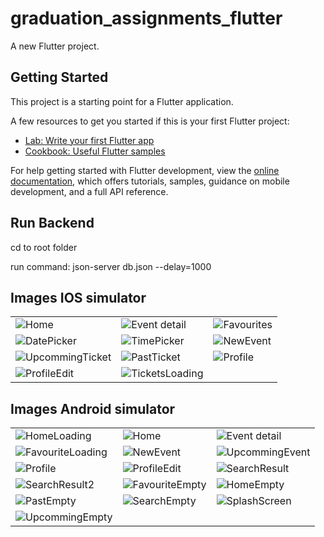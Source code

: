 # graduation_assignments_flutter

A new Flutter project.

## Getting Started

This project is a starting point for a Flutter application.

A few resources to get you started if this is your first Flutter project:

- [Lab: Write your first Flutter app](https://docs.flutter.dev/get-started/codelab)
- [Cookbook: Useful Flutter samples](https://docs.flutter.dev/cookbook)

For help getting started with Flutter development, view the
[online documentation](https://docs.flutter.dev/), which offers tutorials,
samples, guidance on mobile development, and a full API reference.

## Run Backend

cd to root folder

run command: json-server db.json --delay=1000

## Images IOS simulator

||||
|-------------------------|-------------------------|-------------------------|
|![Home](/docs/ios/Home.png "Home")|![Event detail](/docs/ios/EventDetail.png "Event detail")|![Favourites](/docs/ios/Favourites.png "Favourites")|
|![DatePicker](/docs/ios/DatePicker.png "DatePicker")|![TimePicker](/docs/ios/TimePicker.png "TimePicker")|![NewEvent](/docs/ios/NewEvent.png "NewEvent")|
|![UpcommingTicket](/docs/ios/UpcommingTicket.png "UpcommingTicket")|![PastTicket](/docs/ios/PastTicket.png "PastTicket")|![Profile](/docs/ios/Profile.png "Profile")|
|![ProfileEdit](/docs/ios/ProfileEdit.png "ProfileEdit")|![TicketsLoading](/docs/ios/TicketsLoading.png "TicketsLoading")||

## Images Android simulator

||||
|-------------------------|-------------------------|-------------------------|
|![HomeLoading](/docs/android/HomeLoading.png "HomeLoading")|![Home](/docs/android/Home.png "Home")|![Event detail](/docs/android/EventDetail.png "Event detail")|
|![FavouriteLoading](/docs/android/FavouriteLoading.png "FavouriteLoading")|![NewEvent](/docs/android/NewEvent.png "NewEvent")|![UpcommingEvent](/docs/android/UpcommingEvent.png "UpcommingEvent")|
|![Profile](/docs/android/Profile.png "Profile")|![ProfileEdit](/docs/android/ProfileEdit.png "ProfileEdit")|![SearchResult](/docs/android/SearchResult.png "SearchResult")|
|![SearchResult2](/docs/android/SearchResult2.png "SearchResult2")|![FavouriteEmpty](/docs/android/FavouriteEmpty.png "FavouriteEmpty")|![HomeEmpty](/docs/android/HomeEmpty.png "HomeEmpty")|
|![PastEmpty](/docs/android/PastEmpty.png "PastEmpty")|![SearchEmpty](/docs/android/SearchEmpty.png "SearchEmpty")|![SplashScreen](/docs/android/SplashScreen.png "SplashScreen")|
|![UpcommingEmpty](/docs/android/UpcommingEmpty.png "UpcommingEmpty")|||
